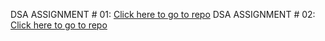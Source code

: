 DSA ASSIGNMENT # 01: [Click here to go to repo](https://github.com/Tahrim19/DSA_Assignment_01.git)
DSA ASSIGNMENT # 02: [Click here to go to repo](https://github.com/Tahrim19/DSA-Assignment_02.git)
